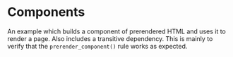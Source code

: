 # Components

An example which builds a component of prerendered HTML and uses it to render a
page. Also includes a transitive dependency. This is mainly to verify that the
`prerender_component()` rule works as expected.
